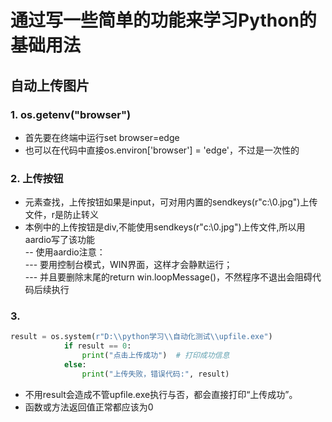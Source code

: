 # 通过写一些简单的功能来学习Python的基础用法



## 自动上传图片

### 1. os.getenv("browser")
- 首先要在终端中运行set browser=edge
- 也可以在代码中直接os.environ['browser'] = 'edge'，不过是一次性的

### 2. 上传按钮
- 元素查找，上传按钮如果是input，可对用内置的sendkeys(r"c:\0.jpg")上传文件，r是防止转义
- 本例中的上传按钮是div,不能使用sendkeys(r"c:\0.jpg")上传文件,所以用aardio写了该功能  
-- 使用aardio注意：  
--- 要用控制台模式，WIN界面，这样才会静默运行；  
--- 并且要删除末尾的return win.loopMessage()，不然程序不退出会阻碍代码后续执行



### 3.
```python
result = os.system(r"D:\\python学习\\自动化测试\\upfile.exe")
            if result == 0:
                print("点击上传成功")  # 打印成功信息
            else:
                print("上传失败，错误代码:", result)
```
- 不用result会造成不管upfile.exe执行与否，都会直接打印“上传成功”。
- 函数或方法返回值正常都应该为0




 
